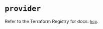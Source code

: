 # `provider`

Refer to the Terraform Registry for docs: [`hcp`](https://registry.terraform.io/providers/hashicorp/hcp/0.110.0/docs).

